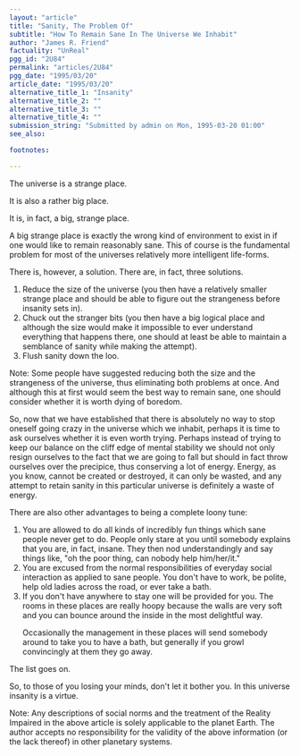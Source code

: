 ```yaml
---
layout: "article"
title: "Sanity, The Problem Of"
subtitle: "How To Remain Sane In The Universe We Inhabit"
author: "James R. Friend"
factuality: "UnReal"
pgg_id: "2U84"
permalink: "articles/2U84"
pgg_date: "1995/03/20"
article_date: "1995/03/20"
alternative_title_1: "Insanity"
alternative_title_2: ""
alternative_title_3: ""
alternative_title_4: ""
submission_string: "Submitted by admin on Mon, 1995-03-20 01:00"
see_also:

footnotes: 

---
```

<div>
<p>The universe is a strange place.</p>
<p>It is also a rather big place.</p>
<p>It is, in fact, a big, strange place.</p>
<p>A big strange place is exactly the wrong kind of environment to exist in if one would like to remain reasonably sane. This of course is the fundamental problem for most of the universes relatively more intelligent life-forms.</p>
<p>There is, however, a solution. There are, in fact, three solutions.</p>
<ol>
<li value="1">Reduce the size of the universe (you then have a relatively smaller strange place and should be able to figure out the strangeness before insanity sets in).</li>
<li value="2">Chuck out the stranger bits (you then have a big logical place and although the size would make it impossible to ever understand everything that happens there, one should at least be able to maintain a semblance of sanity while making the attempt).</li>
<li value="3">Flush sanity down the loo.</li>
</ol>
<p>Note: Some people have suggested reducing both the size and the strangeness of the universe, thus eliminating both problems at once. And although this at first would seem the best way to remain sane, one should consider whether it is worth dying of boredom.</p>
<p>So, now that we have established that there is absolutely no way to stop oneself going crazy in the universe which we inhabit, perhaps it is time to ask ourselves whether it is even worth trying. Perhaps instead of trying to keep our balance on the cliff edge of mental stability we should not only resign ourselves to the fact that we are going to fall but should in fact throw ourselves over the precipice, thus conserving a lot of energy. Energy, as you know, cannot be created or destroyed, it can only be wasted, and any attempt to retain sanity in this particular universe is definitely a waste of energy.</p>
<p>There are also other advantages to being a complete loony tune:</p>
<ol>
<li value="1">You are allowed to do all kinds of incredibly fun things which sane people never get to do. People only stare at you until somebody explains that you are, in fact, insane. They then nod understandingly and say things like, "oh the poor thing, can nobody help him/her/it."</li>
<li value="2">You are excused from the normal responsibilities of everyday social interaction as applied to sane people. You don't have to work, be polite, help old ladies across the road, or ever take a bath.</li>
<li value="3">If you don't have anywhere to stay one will be provided for you. The rooms in these places are really hoopy because the walls are very soft and you can bounce around the inside in the most delightful way.
<p>Occasionally the management in these places will send somebody around to take you to have a bath, but generally if you growl convincingly at them they go away.</p>
</li>
</ol>
<p>The list goes on.</p>
<p>So, to those of you losing your minds, don't let it bother you. In this universe insanity is a virtue.</p>
<p>Note: Any descriptions of social norms and the treatment of the Reality Impaired in the above article is solely applicable to the planet Earth. The author accepts no responsibility for the validity of the above information (or the lack thereof) in other planetary systems. <!--Amazon_CLS_IM_END--></p>
</div>

